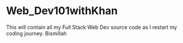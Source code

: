 # Web_Dev101withKhan
This will contain all my Full Stack Web Dev source code as I restart my coding journey. Bismillah
